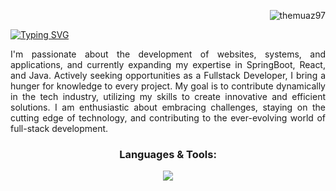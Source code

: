 <p align="right"> <img src="https://komarev.com/ghpvc/?username=themuaz97&label=Profile%20views&color=0e75b6&style=flat" alt="themuaz97" /> </p>

<a href="https://git.io/typing-svg"><img src="https://readme-typing-svg.demolab.com?font=Fira+Code&size=30&pause=1000&center=true&vCenter=true&random=false&width=1000&lines=Welcome+to+Muaz's+page.;I'm+a+Fullstack+Developer.;I+like+coding+very+much.;there's+a+quote+I+like...;..Dreams+without+goals+are+just+dreams.." alt="Typing SVG" /></a>



<p align="justify">I'm passionate about the development of websites, systems, and applications, and currently expanding my expertise in SpringBoot, React, and Java. Actively seeking opportunities as a Fullstack Developer, I bring a hunger for knowledge to every project. My goal is to contribute dynamically in the tech industry, utilizing my skills to create innovative and efficient solutions. I am enthusiastic about embracing challenges, staying on the cutting edge of technology, and contributing to the ever-evolving world of full-stack development.</p>

<h3 align="center">Languages & Tools:</h3>
<p align="center">
  <a href="https://skillicons.dev">
    <img src="https://skillicons.dev/icons?i=html,css,js,ts,java,php,bootstrap,react,spring,maven,mysql,vscode,eclipse" />
  </a>
</p>
